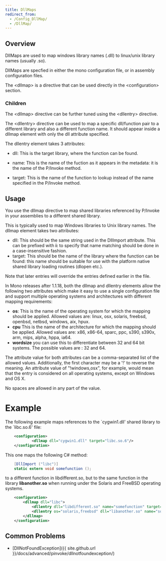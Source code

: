 ```yaml
---
title: DllMaps
redirect_from:
  - /Config_DllMap/
  - /DllMap/
---
```


Overview
--------

DllMaps are used to map windows library names (.dll) to linux/unix library names (usually .so).

DllMaps are specfied in either the mono configuration file, or in assembly configuration files.

The \<dllmap\> is a directive that can be used directly in the \<configuration\> section.

### Children

The \<dllmap\> directive can be further tuned using the \<dllentry\> directive.

The \<dllentry\> directive can be used to map a specific dll/function pair to a different library and also a different function name. It should appear inside a dllmap element with only the dll attribute specified.

The dllentry element takes 3 attributes:

-   dll: This is the target library, where the function can be found.

-   name: This is the name of the fuction as it appears in the metadata: it is the name of the P/Invoke method.

-   target: This is the name of the function to lookup instead of the name specified in the P/Invoke method.

Usage
-----

You use the dllmap directive to map shared libraries referenced by P/Invoke in your assemblies to a different shared library.

This is typically used to map Windows libraries to Unix library names. The dllmap element takes two attributes:

-   dll: This should be the same string used in the DllImport attribute. This can be prefixed with **i:** to specify that name matching should be done in a case-insensitive fashion.
-   target: This should be the name of the library where the function can be found: this name should be suitable for use with the platform native shared library loading routines (dlopen etc.).

Note that later entries will override the entries defined earlier in the file.

In Mono releases after 1.1.18, both the dllmap and dllentry elements allow the following two attributes which make it easy to use a single configuration file and support multiple operating systems and architectures with different mapping requirements:

-   **os**: This is the name of the operating system for which the mapping should be applied. Allowed values are: linux, osx, solaris, freebsd, openbsd, netbsd, windows, aix, hpux.
-   **cpu** This is the name of the architecture for which the mapping should be applied. Allowed values are: x86, x86-64, sparc, ppc, s390, s390x, arm, mips, alpha, hppa, ia64.
-   **wordsize** you can use this to differentiate between 32 and 64 bit systems. The possible values are : 32 and 64.

The attribute value for both attributes can be a comma-separated list of the allowed values. Additionally, the first character may be a '!' to reverse the meaning. An attribute value of "!windows,osx", for example, would mean that the entry is considered on all operating systems, except on Windows and OS X.

No spaces are allowed in any part of the value.

Example
=======

The following example maps references to the \`cygwin1.dll' shared library to the \`libc.so.6' file:

``` xml
    <configuration>
            <dllmap dll="cygwin1.dll" target="libc.so.6"/>
    </configuration>
```

This one maps the following C\# method:

``` csharp
    [DllImport ("libc")]
    static extern void somefunction ();
```

to a different function in libdifferent.so, but to the same function in the library **libanother.so** when running under the Solaris and FreeBSD operating systems.

``` xml
    <configuration>
        <dllmap dll="libc">
            <dllentry dll="libdifferent.so" name="somefunction" target="differentfunction" />
            <dllentry os="solaris,freebsd" dll="libanother.so" name="somefunction" target="differentfunction" />
        </dllmap>
    </configuration>
```

Common Problems
---------------

-   [DllNotFoundException]({{ site.github.url }}/docs/advanced/pinvoke/dllnotfoundexception/)


